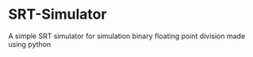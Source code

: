 # SRT-Simulator
A simple SRT simulator for simulation binary floating point division made using python
